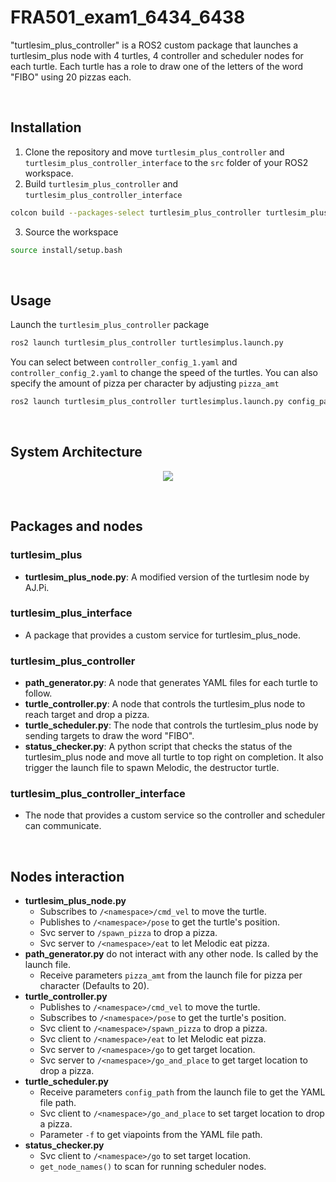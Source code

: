 # FRA501_exam1_6434_6438
"turtlesim_plus_controller" is a ROS2 custom package that launches a turtlesim_plus node with 4 turtles, 4 controller and scheduler nodes for each turtle. Each turtle has a role to draw one of the letters of the word "FIBO" using 20 pizzas each.

<br>

## Installation
1. Clone the repository and move `turtlesim_plus_controller` and `turtlesim_plus_controller_interface` to the `src` folder of your ROS2 workspace.
2. Build `turtlesim_plus_controller` and `turtlesim_plus_controller_interface`
```bash
colcon build --packages-select turtlesim_plus_controller turtlesim_plus_controller_interface
```
3. Source the workspace
```bash
source install/setup.bash
```

<br>

## Usage
Launch the `turtlesim_plus_controller` package
```bash
ros2 launch turtlesim_plus_controller turtlesimplus.launch.py
```
You can select between `controller_config_1.yaml` and `controller_config_2.yaml` to change the speed of the turtles. You can also specify the amount of pizza per character by adjusting `pizza_amt`
```bash
ros2 launch turtlesim_plus_controller turtlesimplus.launch.py config_path:="controller_config_2.yaml" pizza_amt:=20
```

<br>

## System Architecture
<p align="center">
  <img src="https://github.com/Nopparuj-an/FRA501_exam1_6434_6438/blob/main/system_architecture.jpg?raw=true">
</p>

<br>

## Packages and nodes

### turtlesim_plus
- **turtlesim_plus_node.py**: A modified version of the turtlesim node by AJ.Pi.

### turtlesim_plus_interface
- A package that provides a custom service for turtlesim_plus_node.

### turtlesim_plus_controller
- **path_generator.py**: A node that generates YAML files for each turtle to follow.
- **turtle_controller.py**: A node that controls the turtlesim_plus node to reach target and drop a pizza.
- **turtle_scheduler.py**: The node that controls the turtlesim_plus node by sending targets to draw the word "FIBO".
- **status_checker.py**: A python script that checks the status of the turtlesim_plus node and move all turtle to top right on completion. It also trigger the launch file to spawn Melodic, the destructor turtle.

### turtlesim_plus_controller_interface
- The node that provides a custom service so the controller and scheduler can communicate.

<br>

## Nodes interaction

- **turtlesim_plus_node.py**
    - Subscribes to `/<namespace>/cmd_vel` to move the turtle.
    - Publishes to `/<namespace>/pose` to get the turtle's position.
    - Svc server to `/spawn_pizza` to drop a pizza.
    - Svc server to `/<namespace>/eat` to let Melodic eat pizza.
- **path_generator.py** do not interact with any other node. Is called by the launch file.
    - Receive parameters `pizza_amt` from the launch file for pizza per character (Defaults to 20).
- **turtle_controller.py**
    - Publishes to `/<namespace>/cmd_vel` to move the turtle.
    - Subscribes to `/<namespace>/pose` to get the turtle's position.
    - Svc client to `/<namespace>/spawn_pizza` to drop a pizza.
    - Svc client to `/<namespace>/eat` to let Melodic eat pizza.
    - Svc server to `/<namespace>/go` to get target location.
    - Svc server to `/<namespace>/go_and_place` to get target location to drop a pizza.
- **turtle_scheduler.py**
    - Receive parameters `config_path` from the launch file to get the YAML file path.
    - Svc client to `/<namespace>/go_and_place` to set target location to drop a pizza.
    - Parameter `-f` to get viapoints from the YAML file path.
- **status_checker.py**
    - Svc client to `/<namespace>/go` to set target location.
    - `get_node_names()` to scan for running scheduler nodes.
